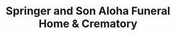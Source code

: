 ---
title: "Springer and Son Aloha Funeral Home & Crematory"
url: /aloha/springer-and-son-aloha-funeral-home-und-crematory/
shop: Bestattungen
---